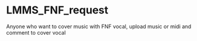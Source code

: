 # LMMS_FNF_request
Anyone who want to cover music with FNF vocal, upload music or midi and comment to cover vocal
